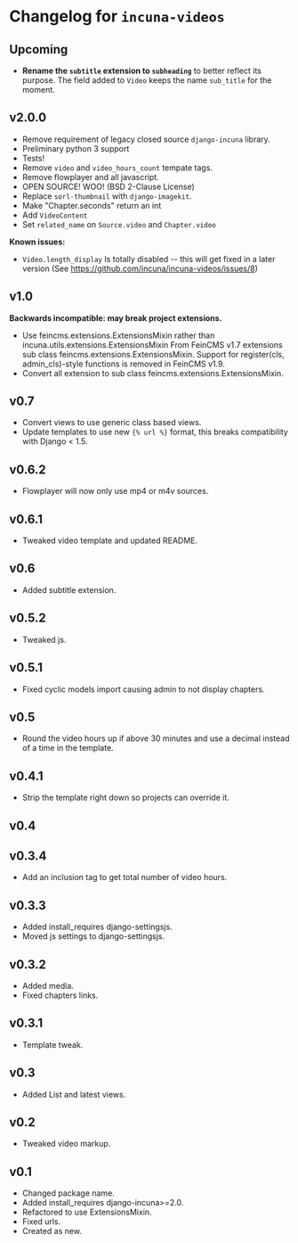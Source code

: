 # Changelog for `incuna-videos`

## Upcoming

* **Rename the `subtitle` extension to `subheading`** to better reflect its purpose. The field added to `Video` keeps the name `sub_title` for the moment.

## v2.0.0

* Remove requirement of legacy closed source `django-incuna` library.
* Preliminary python 3 support
* Tests!
* Remove `video` and `video_hours_count` tempate tags.
* Remove flowplayer and all javascript.
* OPEN SOURCE! WOO! (BSD 2-Clause License)
* Replace `sorl-thumbnail` with `django-imagekit`.
* Make "Chapter.seconds" return an int
* Add `VideoContent`
* Set `related_name` on `Source.video` and `Chapter.video`

**Known issues:**
* `Video.length_display` Is totally disabled -- this will get fixed in a later version
    (See https://github.com/incuna/incuna-videos/issues/8)

## v1.0

**Backwards incompatible: may break project extensions.**

* Use feincms.extensions.ExtensionsMixin rather than incuna.utils.extensions.ExtensionsMixin
  From FeinCMS v1.7 extensions sub class feincms.extensions.ExtensionsMixin.
  Support for register(cls, admin_cls)-style functions is removed in FeinCMS v1.9.
* Convert all extension to sub class feincms.extensions.ExtensionsMixin.

## v0.7

* Convert views to use generic class based views.
* Update templates to use new `{% url %}` format, this breaks compatibility with Django < 1.5.

## v0.6.2

* Flowplayer will now only use mp4 or m4v sources.

## v0.6.1

* Tweaked video template and updated README.

## v0.6

* Added subtitle extension.

## v0.5.2

* Tweaked js.

## v0.5.1

* Fixed cyclic models import causing admin to not display chapters.

## v0.5

* Round the video hours up if above 30 minutes and use a decimal instead of a time in the template.

## v0.4.1

* Strip the template right down so projects can override it.

## v0.4

## v0.3.4

* Add an inclusion tag to get total number of video hours.

## v0.3.3

* Added install_requires django-settingsjs.
* Moved js settings to django-settingsjs.

## v0.3.2

* Added media.
* Fixed chapters links.

## v0.3.1

* Template tweak.

## v0.3

* Added List and latest views.

## v0.2

* Tweaked video markup.

## v0.1

* Changed package name.
* Added install_requires django-incuna>=2.0.
* Refactored to use ExtensionsMixin.
* Fixed urls.
* Created as new.
